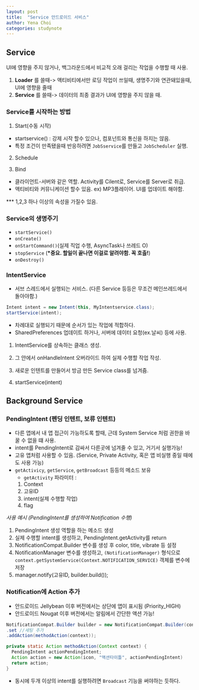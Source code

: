 ```yaml
---
layout: post
title:  "Service 안드로이드 서비스"
author: Yena Choi
categories: studynote
---
```


## Service
UI에 영향을 주지 않거나, 백그라운드에서 비교적 오래 걸리는 작업을 수행할 때 사용.

1. **Loader** 를 쓸때-> 액티비티에서만 로딩 작업이 쓰일때, 생명주기와 연관돼있을때, UI에 영향을 줄때
2. **Service** 를 쓸때-> 데이터의 최종 결과가 UI에 영향을 주지 않을 때.


### Service를 시작하는 방법

1. Start(수동 시작)
  - startservice() : 강제 시작 할수 있으나, 컴포넌트와 통신을 하지는 않음.
  - 특정 조건이 만족됐을때 반응하려면 `JobSservice`를 만들고 `JobScheduler` 실행.

2. Schedule

3. Bind
  - 클라이언트-서버와 같은 역할. Activity를 Cilent로, Service를 Server로 취급.
  - 액티비티와 커뮤니케이션 할수 있음. ex) MP3플레이어. UI를 업데이트 해야함.

*** 1,2,3 하나 이상의 속성을 가질수 있음.


### Service의 생명주기
- `startService()`
- `onCreate()`
- `onStartCommand()`(실제 직업 수행, AsyncTask나 쓰레드 O)
- `stopService` (**\*중요. 할일이 끝나면 이걸로 알려야함. 꼭 호출!**)
- `onDestroy()`


### IntentService
- 서브 스레드에서 실행되는 서비스. (다른 Service 등등은 무조건 메인쓰레드에서 돌아야함.)
```java
Intent intent = new Intent(this, MyIntentservice.class);
startService(intent);
```
- 차례대로 실행되기 때문에 순서가 있는 작업에 적합하다.
- SharedPreferences 업데이트 하거나, 서버에 데이터 요청(ex.날씨) 등에 사용.

1. IntentService를 상속하는 클래스 생성.

2. 그 안에서 onHandleIntent 오버라이드 하여 실제 수행할 작업 작성.

3. 새로운 인텐트를 만들어서 방금 만든 Service class를 넘겨줌.

4. startService(intent)


## Background Service

### PendingIntent (펜딩 인텐트, 보류 인텐트)
- 다른 앱에서 내 앱 접근이 가능하도록 할때, 근데 System Service 처럼 권한을 바꿀 수 없을 떄 사용.
- intent를 PendingIntent로 감싸서 다른곳에 넘겨줄 수 있고, 거기서 실행가능!
- 고유 앱처럼 사용할 수 있음. (Service, Private Activity, 혹은 앱 비실행 중일 때에도 사용 가능)
- `getActivicy`, `getService`, `getBroadcast` 등등의 메소드 보유
  - `getActivity` 파라미터 :  
  1. Context
  2. 고유ID
  3. intent(실제 수행할 작업)
  4. flag


*사용 예시 (PendingIntent를 생성하여 Notification 수행)*

1. PendingIntent 생성 역할을 하는 메소드 생성
2. 실제 수행할 intent를 생성하고, PendingIntent.getActivity를 return
3. NotificationCompat.Builder 변수를 생성 후 color, title, vibrate 등 설정
4. NotificationManager 변수를 생성하고, `(NotificationManager)` 형식으로
`context.getSystemService(Context.NOTIFICATION_SERVICE)` 객체를 변수에 저장
5. manager.notify(고유ID, builder.build());



### Notification에 Action 추가
- 안드로이드 Jellybean 이후 버전에서는 상단에 앱이 표시됨 (Priority_HIGH)
- 안드로이드 Nougat 이후 버전에서는 알림에서 간단한 액션 가능!

```java
NotificationCompat.Builder builder = new NotificationCompat.Builder(context)
.set //세팅 추가
.addAction(methodAction(context));

private static Action methodAction(Context context) {
  PendingIntent actionPendingIntent;
  Action action = new Action(icon, "액션타이틀", actionPendingIntent)
  return action;
}
```

- 동시에 두개 이상의 intent를 실행하려면 `Broadcast` 기능을 써야하는 듯하다.
